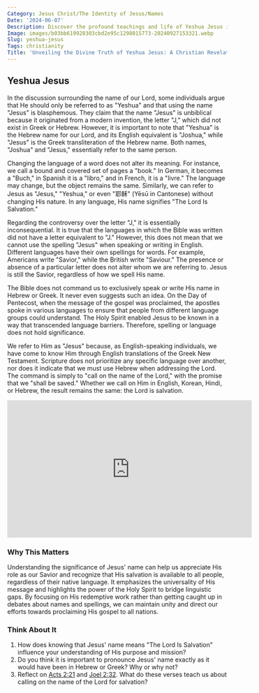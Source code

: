 ```yaml
---
Category: Jesus Christ/The Identity of Jesus/Names
Date: '2024-06-07'
Description: Discover the profound teachings and life of Yeshua Jesus in this enlightening article, exploring his spiritual impact and timeless message of love and compassion.
Image: images/b03bb619928303cbd2e95c1298015773-20240927153321.webp
Slug: yeshua-jesus
Tags: christianity
Title: 'Unveiling the Divine Truth of Yeshua Jesus: A Christian Revelation'
---
```


## Yeshua Jesus

In the discussion surrounding the name of our Lord, some individuals argue that He should only be referred to as "Yeshua" and that using the name "Jesus" is blasphemous. They claim that the name "Jesus" is unbiblical because it originated from a modern invention, the letter "J," which did not exist in Greek or Hebrew. However, it is important to note that "Yeshua" is the Hebrew name for our Lord, and its English equivalent is "Joshua," while "Jesus" is the Greek transliteration of the Hebrew name. Both names, "Joshua" and "Jesus," essentially refer to the same person.

Changing the language of a word does not alter its meaning. For instance, we call a bound and covered set of pages a "book." In German, it becomes a "Buch," in Spanish it is a "libro," and in French, it is a "livre." The language may change, but the object remains the same. Similarly, we can refer to Jesus as "Jesus," "Yeshua," or even "耶稣" (Yēsū in Cantonese) without changing His nature. In any language, His name signifies "The Lord Is Salvation."

Regarding the controversy over the letter "J," it is essentially inconsequential. It is true that the languages in which the Bible was written did not have a letter equivalent to "J." However, this does not mean that we cannot use the spelling "Jesus" when speaking or writing in English. Different languages have their own spellings for words. For example, Americans write "Savior," while the British write "Saviour." The presence or absence of a particular letter does not alter whom we are referring to. Jesus is still the Savior, regardless of how we spell His name.

The Bible does not command us to exclusively speak or write His name in Hebrew or Greek. It never even suggests such an idea. On the Day of Pentecost, when the message of the gospel was proclaimed, the apostles spoke in various languages to ensure that people from different language groups could understand. The Holy Spirit enabled Jesus to be known in a way that transcended language barriers. Therefore, spelling or language does not hold significance.

We refer to Him as "Jesus" because, as English-speaking individuals, we have come to know Him through English translations of the Greek New Testament. Scripture does not prioritize any specific language over another, nor does it indicate that we must use Hebrew when addressing the Lord. The command is simply to "call on the name of the Lord," with the promise that we "shall be saved." Whether we call on Him in English, Korean, Hindi, or Hebrew, the result remains the same: the Lord is salvation.


<iframe width="560" height="315" src="https://www.youtube.com/embed/ivUb1K0B0zE" frameborder="0" allow="autoplay; encrypted-media" allowfullscreen></iframe>


### Why This Matters

Understanding the significance of Jesus' name can help us appreciate His role as our Savior and recognize that His salvation is available to all people, regardless of their native language. It emphasizes the universality of His message and highlights the power of the Holy Spirit to bridge linguistic gaps. By focusing on His redemptive work rather than getting caught up in debates about names and spellings, we can maintain unity and direct our efforts towards proclaiming His gospel to all nations.

### Think About It

1. How does knowing that Jesus' name means "The Lord Is Salvation" influence your understanding of His purpose and mission?
2. Do you think it is important to pronounce Jesus' name exactly as it would have been in Hebrew or Greek? Why or why not?
3. Reflect on [Acts 2:21](https://www.bibleref.com/Acts/2/Acts-2-21.html) and [Joel 2:32](https://www.bibleref.com/Joel/2/Joel-2-32.html). What do these verses teach us about calling on the name of the Lord for salvation?